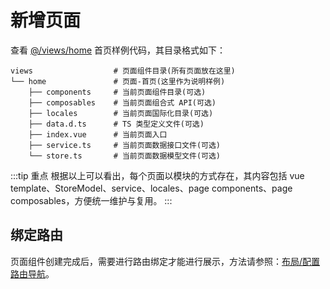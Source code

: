 # 新增页面

查看 [@/views/home](https://github.com/lqsong/admin-element-vue/tree/typescript.v2/src/views/home) 首页样例代码，其目录格式如下：

```
views                  # 页面组件目录(所有页面放在这里)
└── home               # 页面-首页(这里作为说明样例)
    ├── components     # 当前页面组件目录(可选)
    ├── composables    # 当前页面组合式 API(可选)
    ├── locales        # 当前页面国际化目录(可选)
    ├── data.d.ts      # TS 类型定义文件(可选)
    ├── index.vue      # 当前页面入口
    ├── service.ts     # 当前页面数据接口文件(可选)
    └── store.ts       # 当前页面数据模型文件(可选)
```
:::tip 重点
根据以上可以看出，每个页面以模块的方式存在，其内容包括 vue template、StoreModel、service、locales、page components、page composables，方便统一维护与复用。
:::


## 绑定路由

页面组件创建完成后，需要进行路由绑定才能进行展示，方法请参照：[布局/配置路由导航](/guide/basis/layout.md#配置路由导航)。

